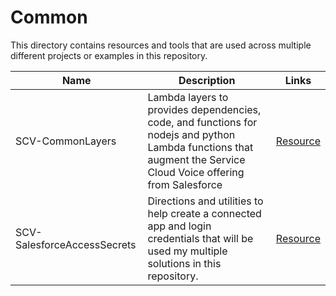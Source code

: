 # Common
This directory contains resources and tools that are used across multiple different projects or examples in this repository. 

| Name | Description | Links |
| ---- | ----------- | ----- |
| SCV-CommonLayers | Lambda layers to provides dependencies, code, and functions for nodejs and python Lambda functions that augment the Service Cloud Voice offering from Salesforce | [Resource](SCV-CommonLayers) |
| SCV-SalesforceAccessSecrets | Directions and utilities to help create a connected app and login credentials that will be used my multiple solutions in this repository. | [Resource](AWSSCV-SalesforceAccessSecrets) |
